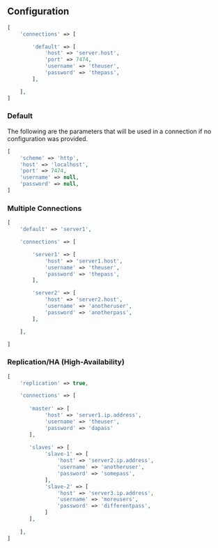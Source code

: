 ## Configuration

```php
[
    'connections' => [

        'default' => [
            'host' => 'server.host',
            'port' => 7474,
            'username' => 'theuser',
            'password' => 'thepass',
        ],

    ],
]
```

### Default

The following are the parameters that will be used in a connection if no configuration was provided.

```php
[
    'scheme' => 'http',
    'host' => 'localhost',
    'port' => 7474,
    'username' => null,
    'password' => null,
]
```

### Multiple Connections

```php
[
    'default' => 'server1',

    'connections' => [

        'server1' => [
            'host' => 'server1.host',
            'username' => 'theuser',
            'password' => 'thepass',
        ],

        'server2' => [
            'host' => 'server2.host',
            'username' => 'anotheruser',
            'password' => 'anotherpass',
        ],

    ],

]
```

### Replication/HA (High-Availability)

```php
[
    'replication' => true,

    'connections' => [
    
       'master' => [
            'host' => 'server1.ip.address',
            'username' => 'theuser',
            'password' => 'dapass'
       ],
       
       'slaves' => [
            'slave-1' => [
                'host' => 'server2.ip.address',
                'username' => 'anotheruser',
                'password' => 'somepass',
            ],
            'slave-2' => [
                'host' => 'server3.ip.address',
                'username' => 'moreusers',
                'password' => 'differentpass',
            ]
       ],
       
    ],
]
```
